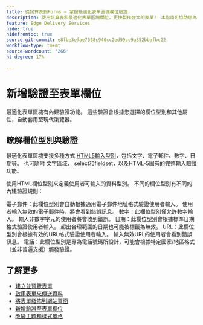 ```yaml
---
title: 從試算表到Forms — 掌握最適化表單區塊欄位驗證
description: 使用試算表和最適化表單區塊欄位，更快製作強大的表單！ 本指南可協助您為 EDS Forms 區塊欄位建立自訂驗證。
feature: Edge Delivery Services
hide: true
hidefromtoc: true
source-git-commit: e8fbe3efae7368c940cc2ed99cc9a352bbafbc22
workflow-type: tm+mt
source-wordcount: '266'
ht-degree: 17%

---
```



# 新增驗證至表單欄位

最適化表單區塊有內建驗證功能。 這些驗證會根據您選擇的欄位型別和其他屬性，自動套用至現代瀏覽器。

## 瞭解欄位型別與驗證

最適化表單區塊支援多種方式 [HTML5輸入型別](https://developer.mozilla.org/en-US/docs/Web/HTML/Element/input#input_types)，包括文字、電子郵件、數字、日期等。 也可隨附 [文字區域](https://developer.mozilla.org/en-US/docs/Web/HTML/Element/textarea)、 select和fieldset，以及HTML-5固有的完整輸入驗證功能。

使用HTML欄位型別來定義使用者可輸入的資料型別。 不同的欄位型別有不同的內建驗證規則：

電子郵件：此欄位型別會自動根據通用電子郵件地址格式驗證使用者輸入。 使用者輸入無效的電子郵件時，將會看到錯誤訊息。
數字：此欄位型別僅允許數字輸入。 輸入非數字字元的使用者將會收到錯誤。
日期：此欄位型別會根據標準日期格式驗證使用者輸入。 超出合理範圍的日期也可能被標籤為無效。
URL：此欄位型別會根據有效的URL格式驗證使用者輸入。 輸入無效URL的使用者會看到錯誤訊息。
電話：此欄位型別是專為電話號碼所設計，可能會根據特定國家/地區格式（並非普遍支援）觸發驗證。


## 了解更多

* [建立並預覽表單](/help/edge/docs/forms/create-forms.md)
* [啟用表單來傳送資料](/help/edge/docs/forms/submit-forms.md)
* [將表單發佈到網站頁面](/help/edge/docs/forms/publish-eds-forms.md)
* [新增驗證至表單欄位](/help/edge/docs/forms/validate-forms.md)
* [改變主題和樣式風格](/help/edge/docs/forms/style-theme-forms.md)